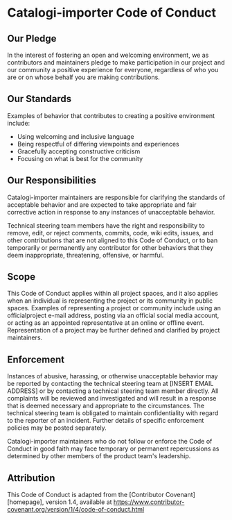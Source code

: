 # Catalogi-importer Code of Conduct

## Our Pledge

In the interest of fostering an open and welcoming environment, we as contributors and maintainers pledge to make participation in our project and our community a positive experience for everyone, regardless of who you are or on whose behalf you are making contributions.

## Our Standards

Examples of behavior that contributes to creating a positive environment
include:

* Using welcoming and inclusive language
* Being respectful of differing viewpoints and experiences
* Gracefully accepting constructive criticism
* Focusing on what is best for the community

## Our Responsibilities

Catalogi-importer  maintainers are responsible for clarifying the standards of acceptable behavior and are expected to take appropriate and fair corrective action in response to any instances of unacceptable behavior.

Technical steering team members have the right and responsibility to remove, edit, or reject comments, commits, code, wiki edits, issues, and other contributions that are not aligned to this Code of Conduct, or to ban temporarily or permanently any contributor for other behaviors that they deem inappropriate, threatening, offensive, or harmful.

## Scope

This Code of Conduct applies within all project spaces, and it also applies when an individual is representing the project or its community in public spaces. Examples of representing a project or community include using an officialproject e-mail address, posting via an official social media account, or acting as an appointed representative at an online or offline event. Representation of a project may be further defined and clarified by project maintainers.

## Enforcement

Instances of abusive, harassing, or otherwise unacceptable behavior may be reported by contacting the technical steering team at [INSERT EMAIL ADDRESS] or by contacting a technical steering team member directly. All complaints will be reviewed and investigated and will result in a response that is deemed necessary and appropriate to the circumstances. The technical steering team is obligated to maintain confidentiality with regard to the reporter of an incident. Further details of specific enforcement policies may be posted separately.

Catalogi-importer  maintainers who do not follow or enforce the Code of Conduct in good faith may face temporary or permanent repercussions as determined by other members of the product team's leadership.

## Attribution

This Code of Conduct is adapted from the [Contributor Covenant][homepage], version 1.4,
available at https://www.contributor-covenant.org/version/1/4/code-of-conduct.html

